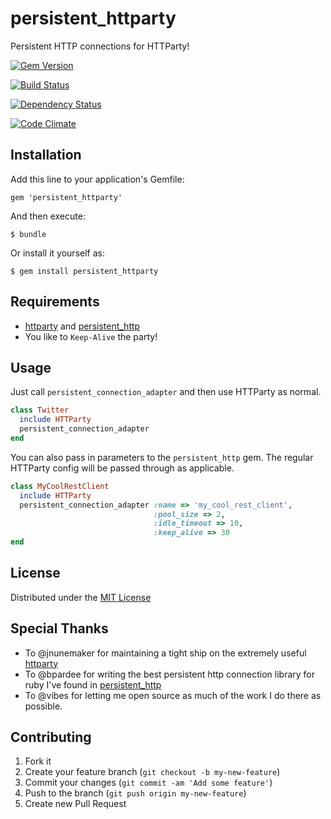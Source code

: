 # persistent_httparty

Persistent HTTP connections for HTTParty!

[![Gem Version](https://badge.fury.io/rb/persistent_httparty.png)](http://badge.fury.io/rb/persistent_httparty)

[![Build Status](https://secure.travis-ci.org/soupmatt/persistent_httparty.png?branch=master)](http://travis-ci.org/soupmatt/persistent_httparty)

[![Dependency Status](https://gemnasium.com/soupmatt/persistent_httparty.png)](https://gemnasium.com/soupmatt/persistent_httparty)

[![Code Climate](https://codeclimate.com/github/soupmatt/persistent_httparty.png)](https://codeclimate.com/github/soupmatt/persistent_httparty)

## Installation

Add this line to your application's Gemfile:

    gem 'persistent_httparty'

And then execute:

    $ bundle

Or install it yourself as:

    $ gem install persistent_httparty

## Requirements

* [httparty](/jnunemaker/httparty) and [persistent_http](/bpardee/persistent_http)
* You like to `Keep-Alive` the party!

## Usage

Just call `persistent_connection_adapter` and then use HTTParty as
normal.

```ruby
class Twitter
  include HTTParty
  persistent_connection_adapter
end
```

You can also pass in parameters to the `persistent_http` gem. The
regular HTTParty config will be passed through as applicable.

```ruby
class MyCoolRestClient
  include HTTParty
  persistent_connection_adapter :name => 'my_cool_rest_client',
                                :pool_size => 2,
                                :idle_timeout => 10,
                                :keep_alive => 30
end
```

## License

Distributed under the [MIT License](/soupmatt/persistent_httparty/blob/master/LICENSE)

## Special Thanks

* To @jnunemaker for maintaining a tight ship on the extremely useful
[httparty](/jnunemaker/httparty)
* To @bpardee for writing the best persistent http connection library
  for ruby I've found in [persistent_http](/bpardee/persistent_http)
* To @vibes for letting me open source as much of the work I do there
  as possible.

## Contributing

1. Fork it
2. Create your feature branch (`git checkout -b my-new-feature`)
3. Commit your changes (`git commit -am 'Add some feature'`)
4. Push to the branch (`git push origin my-new-feature`)
5. Create new Pull Request
